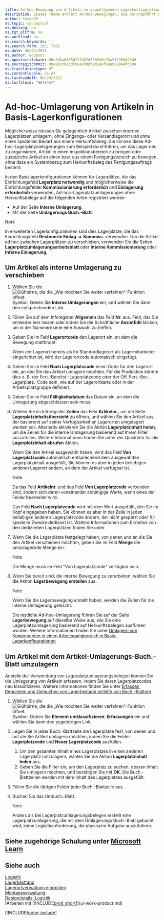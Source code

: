 ```yaml
---
title: Ad-hoc-Bewegung von Artikeln in grundlegenden Lagerkonfigurationen
description: Dieses Thema erklärt Ad-hoc-Bewegungen, die durchgeführt werden, wenn Sie Artikel zwischen internen Lagerplätzen ohne einen bestimmten Bedarf aus einem Quellbeleg verschieben müssen.
author: SorenGP
ms.topic: conceptual
ms.devlang: na
ms.tgt_pltfrm: na
ms.workload: na
ms.search.keywords: ''
ms.search.form: 393, 7382
ms.date: 06/25/2021
ms.author: edupont
ms.openlocfilehash: 08e8d8a0f8507f1b67d5209d8e76a5f1268d2548
ms.sourcegitcommit: 00a8acc82cdc90e0d0db9d1a4f98a908944fd50a
ms.translationtype: HT
ms.contentlocale: de-AT
ms.lasthandoff: 06/29/2022
ms.locfileid: "9078457"
---
```

# <a name="move-items-ad-hoc-in-basic-warehouse-configurations"></a>Ad-hoc-Umlagerung von Artikeln in Basis-Lagerkonfigurationen

Möglicherweise müssen Sie gelegentlich Artikel zwischen internen Lagerplätzen umlagern, ohne Eingangs- oder Versandlagerort und ohne einen speziellen Bedarf aus einem Herkunftsbeleg. Sie können diese Ad-hoc-Lagerplatzumlagerungen zum Beispiel durchführen, um das Lager neu zu organisieren, Artikel in einen Inspektionsbereich zu bringen oder zusätzliche Artikel an einen bzw. aus einem Fertigungsbereich zu bewegen, ohne dass ein Systembezug zum Herkunftsbeleg des Fertigungsauftrags besteht.  

In den Basislagerkonfigurationen können für Lagerplätze, die das Einrichtungsfeld **Lagerplatz notwendig** und möglicherweise die Einrichtungsfelder **Kommissionierung erforderlich** und **Einlagerung erforderlich** verwenden, Ad-hoc-Lagerplatzumlagerungen ohne Herkunftsbelege auf die folgenden Arten registriert werden:  

- Auf der Seite **Interne Umlagerung**.  
- Mit der Seite **Umlagerungs Buch.-Blatt**.  

> [!NOTE]  
>  In erweiterten Lagerkonfigurationen sind dies Lagerplätze, die das Einrichtungsfeld **Gesteuerte Einlag. u. Kommiss.** verwenden. Um die Artikel ad hoc zwischen Lagerplätzen zu verschieben, verwenden Sie die Seiten **Lagerplatzumlagerungsarbeitsblatt** oder **Interne Kommissionierung** oder **Interne Einlagerung**.  

## <a name="to-move-items-as-an-internal-movement"></a>Um Artikel als interne Umlagerung zu verschieben

1.  Wählen Sie die ![Glühbirne, die die „Wie möchten Sie weiter verfahren“-Funktion öffnet.](media/ui-search/search_small.png "Tell me-Funktion") Symbol. Geben Sie **Interne Umlagerungen** ein, und wählen Sie dann den entsprechenden Link.  
2.  Füllen Sie auf dem Inforegister **Allgemein** das Feld **Nr.** aus. Feld, das Sie entweder leer lassen oder indem Sie die Schaltfläche **AssistEdit** klicken, um in der Nummernserie eine Auswahl zu treffen.  
3.  Geben Sie im Feld **Lagerortcode** den Lagerort ein, an dem die Bewegung stattfindet.  

    Wenn der Lagerort bereits als Ihr Standardlagerort als Lagermitarbeiter eingerichtet ist, wird der Lagerortcode automatisch eingefügt.  
4.  Geben Sie im Feld **Nach Lagerplatzcode** einen Code für den Lagerort ein, an den Sie den Artikel umlagern möchten. Für die Produktion könnte dies z. B. der Fert.-Bereitst.-Lagerplatzcode oder der Off. Fert.-Ber.-Lagerplatz.-Code sein, wie auf der Lagerortkarte oder in der Arbeitsplatzgruppe definiert.  
5.  Geben Sie im Feld **Fälligkeitsdatum** das Datum ein, an dem die Umlagerung abgeschlossen sein muss.  
6.  Wählen Sie im Inforegister **Zeilen** das Feld **Artikelnr.**, um die Seite **Lagerplatzinhaltsübersicht** zu öffnen, und wählen Sie den Artikel aus, der basierend auf seiner Verfügbarkeit an Lagerorten umgelagert werden soll. Alternativ aktivieren Sie die Aktion **Lagerplatzinhalt holen**, um die Zeilen für die interne Umlagerung basierend auf Ihrem Filter auszufüllen. Weitere Informationen finden Sie unter der QuickInfo für die **Lagerplatzinhalt abrufen** Aktion.  

    Wenn Sie den Artikel ausgewählt haben, wird das Feld **Von Lagerplatzcode** automatisch entsprechend dem ausgewählten Lagerplatzinhalt ausgefüllt, Sie können es aber in jeden beliebigen anderen Lagerort ändern, an dem der Artikel verfügbar ist.  

    > [!NOTE]  
    >  Da das Feld **Artikelnr.** und das Feld **Von Lagerplatzcode** verbunden sind, ändern sich deren voneinander abhängige Werte, wenn eines der Felder bearbeitet wird.  

    Das Feld **Nach Lagerplatzcode** wird mit dem Wert ausgefüllt, den Sie im Kopf eingegeben haben. Sie können es aber in der Zeile in jeden beliebigen anderen Lagerplatzcode ändern, der nicht gesperrt oder für spezielle Zwecke dediziert ist. Weitere Informationen zum Erstellen von den dedizierten Lagerplätzen finden Sie unter .  
7.  Wenn Sie die Lagerplätze festgelegt haben, von denen und an die Sie den Artikel verschieben möchten, geben Sie im Feld **Menge** die umzulagernde Menge ein.  

    > [!NOTE]  
    >  Die Menge muss im Feld "Von Lagerplatzcode" verfügbar sein.  

8.  Wenn Sie bereit sind, die interne Bewegung zu verarbeiten, wählen Sie die Aktion **Lagerbewegung erstellen** aus.  

    > [!NOTE]  
    >  Wenn Sie die Lagerbewegung erstellt haben, werden die Zeilen für die interne Umlagerung gelöscht.  

    Die restliche Ad-hoc-Umlagerung führen Sie auf der Seite **Lagerbewegung** auf dieselbe Weise aus, wie Sie eine Lagerplatzumlagerung basierend auf Herkunftsbelegen ausführen würden. Weitere Informationen finden Sie unter [Umlagern von Komponenten in einen Arbeitsgangbereich in Basis-Lagerkonfigurationen](warehouse-how-to-move-components-to-an-operation-area-in-basic-warehousing.md)  

## <a name="to-move-items-with-the-item-reclassification-journal"></a>Um Artikel mit dem Artikel-Umlagerungs-Buch.-Blatt umzulagern

Anstelle der Verwendung von Lagerplatzumlagerungsbelegen können Sie die Umlagerung von Artikeln erfassen, indem Sie deren Lagerplatzcodes neu klassifizieren. Weitere Informationen finden Sie unter [Erfassen, Regulieren und Umbuchen von Lagerbestand mithilfe von Buch.-Blättern](inventory-how-count-adjust-reclassify.md)

1.  Wählen Sie die ![Glühbirne, die die „Wie möchten Sie weiter verfahren“-Funktion öffnet.](media/ui-search/search_small.png "Tell me-Funktion") Symbol. Geben Sie **Element umklassifizieren. Erfassungen** ein und wählen Sie dann den zugehörigen Link.  
2.  Legen Sie in jeder Buch.-Blattzeile die Lagerplätze fest, von denen und auf die Sie Artikel umlagern möchten, indem Sie die Felder **Lagerplatzcode** und **Neuer Lagerplatzcode** ausfüllen.  

    1.  Um den gesamten Inhalt eines Lagerplatzes in einen anderen Lagerplatz umzulagern, wählen Sie die Aktion **Lagerplatzinhalt holen** aus.  
    2.  Geben Sie die Filter ein, um den Lagerplatz zu suchen, dessen Inhalt Sie umlagern möchten, und bestätigen Sie mit **OK**. Die Buch.-Blattzeilen werden mit dem Inhalt des Lagerplatzes ausgefüllt.  
3.  Füllen Sie die übrigen Felder jeder Buch.-Blattzeile aus.   
4.  Buchen Sie das Umbuch.-Blatt.  

    > [!NOTE]  
    >  Anders als bei Lagerplatzumlagerungsbelegen erstellt eine Lagerplatzumlagerung, die mit dem Umlagerungs Buch.-Blatt gebucht wird, keine Logistikanforderung, die physische Aufgabe auszuführen.  

## <a name="see-related-training-at-microsoft-learn"></a>Siehe zugehörige Schulung unter [Microsoft Learn](/learn/modules/manage-internal-warehouse-processes/)

## <a name="see-also"></a>Siehe auch 

[Logistik](warehouse-manage-warehouse.md)  
[Lagerbesttand](inventory-manage-inventory.md)  
[Lagerortverwaltung einrichten](warehouse-setup-warehouse.md)  
[Montageverwaltung](assembly-assemble-items.md)  
[Designdetails: Logistik](design-details-warehouse-management.md)  
[Arbeiten mit [!INCLUDE[prod_short](includes/prod_short.md)]](ui-work-product.md)


[!INCLUDE[footer-include](includes/footer-banner.md)]